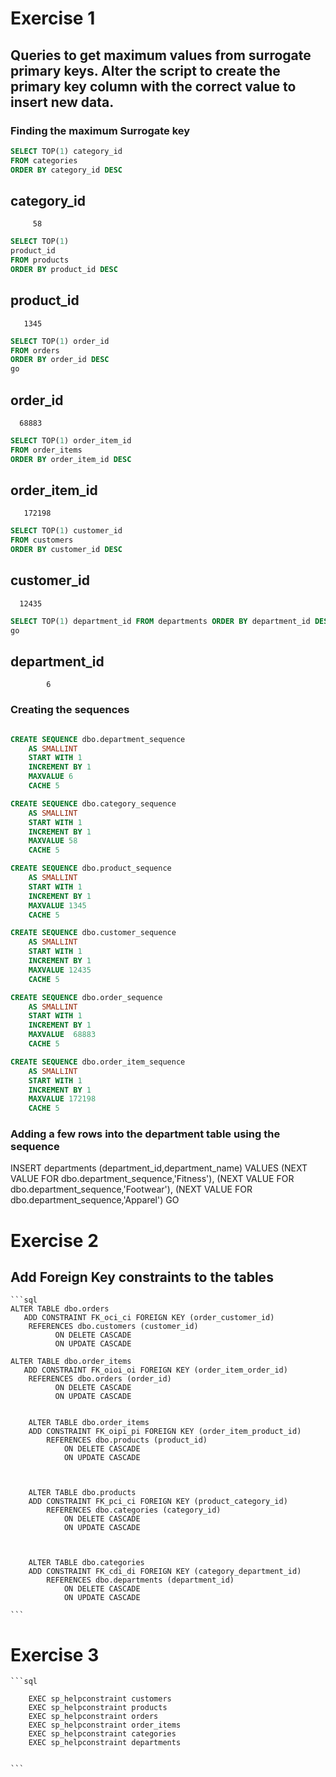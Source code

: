 #  Exercise 1                                                                                          

## Queries to get maximum values from surrogate primary keys. Alter the script to create the primary key column with the correct value to insert new data.


### Finding the maximum Surrogate key

```sql
SELECT TOP(1) category_id
FROM categories
ORDER BY category_id DESC
```
category_id
-----------
         58

```sql
SELECT TOP(1) 
product_id 
FROM products 
ORDER BY product_id DESC
```
product_id 
-----------
       1345

```sql
SELECT TOP(1) order_id 
FROM orders 
ORDER BY order_id DESC
go
```
order_id   
-----------
      68883
```sql
SELECT TOP(1) order_item_id 
FROM order_items 
ORDER BY order_item_id DESC
```
order_item_id
-------------
       172198
```sql
SELECT TOP(1) customer_id 
FROM customers 
ORDER BY customer_id DESC
```
customer_id
-----------
      12435

```sql
SELECT TOP(1) department_id FROM departments ORDER BY department_id DESC
go
```
department_id
-------------
            6

### Creating the sequences

```sql

CREATE SEQUENCE dbo.department_sequence
    AS SMALLINT
    START WITH 1
    INCREMENT BY 1
    MAXVALUE 6 
    CACHE 5

CREATE SEQUENCE dbo.category_sequence
    AS SMALLINT
    START WITH 1
    INCREMENT BY 1
    MAXVALUE 58
    CACHE 5

CREATE SEQUENCE dbo.product_sequence
    AS SMALLINT
    START WITH 1
    INCREMENT BY 1
    MAXVALUE 1345
    CACHE 5

CREATE SEQUENCE dbo.customer_sequence
    AS SMALLINT
    START WITH 1
    INCREMENT BY 1
    MAXVALUE 12435
    CACHE 5

CREATE SEQUENCE dbo.order_sequence
    AS SMALLINT
    START WITH 1
    INCREMENT BY 1
    MAXVALUE  68883
    CACHE 5

CREATE SEQUENCE dbo.order_item_sequence
    AS SMALLINT
    START WITH 1
    INCREMENT BY 1
    MAXVALUE 172198
    CACHE 5
```

### Adding a few rows into the department table using the sequence

INSERT departments (department_id,department_name)
	VALUES (NEXT VALUE FOR dbo.department_sequence,'Fitness'),
               (NEXT VALUE FOR dbo.department_sequence,'Footwear'),
	       (NEXT VALUE FOR dbo.department_sequence,'Apparel')
GO

# Exercise 2

## Add Foreign Key constraints to the tables
	```sql
	ALTER TABLE dbo.orders
	   ADD CONSTRAINT FK_oci_ci FOREIGN KEY (order_customer_id)
		REFERENCES dbo.customers (customer_id)
		      ON DELETE CASCADE
		      ON UPDATE CASCADE

	ALTER TABLE dbo.order_items
	   ADD CONSTRAINT FK_oioi_oi FOREIGN KEY (order_item_order_id)
		REFERENCES dbo.orders (order_id)
		      ON DELETE CASCADE
		      ON UPDATE CASCADE

        
        ALTER TABLE dbo.order_items
        ADD CONSTRAINT FK_oipi_pi FOREIGN KEY (order_item_product_id)
            REFERENCES dbo.products (product_id)
                ON DELETE CASCADE
                ON UPDATE CASCADE
        
    
        
        ALTER TABLE dbo.products
        ADD CONSTRAINT FK_pci_ci FOREIGN KEY (product_category_id)
            REFERENCES dbo.categories (category_id)
                ON DELETE CASCADE
                ON UPDATE CASCADE
        
    
        
        ALTER TABLE dbo.categories
        ADD CONSTRAINT FK_cdi_di FOREIGN KEY (category_department_id)
            REFERENCES dbo.departments (department_id)
                ON DELETE CASCADE
                ON UPDATE CASCADE
        
	```

# Exercise 3

	```sql

		EXEC sp_helpconstraint customers
		EXEC sp_helpconstraint products
		EXEC sp_helpconstraint orders
		EXEC sp_helpconstraint order_items
		EXEC sp_helpconstraint categories
		EXEC sp_helpconstraint departments


	```
